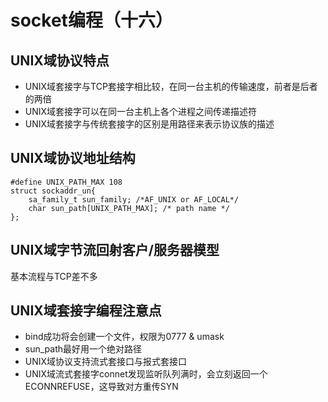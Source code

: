 # socket编程（十六）

## UNIX域协议特点
- UNIX域套接字与TCP套接字相比较，在同一台主机的传输速度，前者是后者的两倍
- UNIX域套接字可以在同一台主机上各个进程之间传递描述符
- UNIX域套接字与传统套接字的区别是用路径来表示协议族的描述

## UNIX域协议地址结构
```
#define UNIX_PATH_MAX 108
struct sockaddr_un{
    sa_family_t sun_family; /*AF_UNIX or AF_LOCAL*/
    char sun_path[UNIX_PATH_MAX]; /* path name */
};
```

## UNIX域字节流回射客户/服务器模型

基本流程与TCP差不多

## UNIX域套接字编程注意点
- bind成功将会创建一个文件，权限为0777 & umask
- sun_path最好用一个绝对路径
- UNIX域协议支持流式套接口与报式套接口
- UNIX域流式套接字connet发现监听队列满时，会立刻返回一个ECONNREFUSE，这导致对方重传SYN